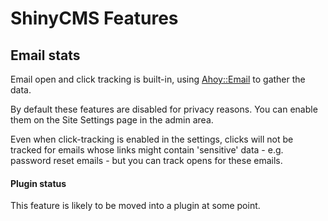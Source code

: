 # ShinyCMS Features

## Email stats

Email open and click tracking is built-in, using [Ahoy::Email](https://github.com/ankane/ahoy_email#readme) to gather the data.

By default these features are disabled for privacy reasons. You can enable them on the Site Settings page in the admin area.

Even when click-tracking is enabled in the settings, clicks will not be tracked for emails whose links might contain 'sensitive' data - e.g. password reset emails - but you can track opens for these emails.


#### Plugin status

This feature is likely to be moved into a plugin at some point.
